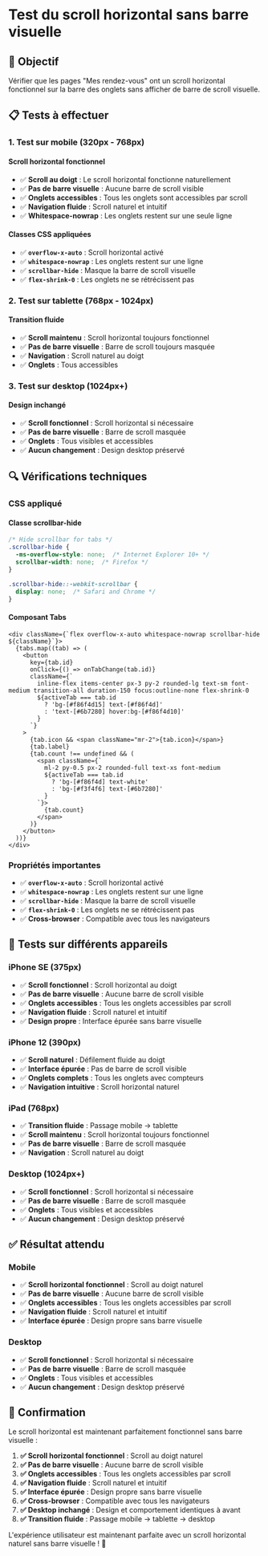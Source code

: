 # Test du scroll horizontal sans barre visuelle

## 🎯 Objectif
Vérifier que les pages "Mes rendez-vous" ont un scroll horizontal fonctionnel sur la barre des onglets sans afficher de barre de scroll visuelle.

## 📋 Tests à effectuer

### 1. Test sur mobile (320px - 768px)

#### Scroll horizontal fonctionnel
- ✅ **Scroll au doigt** : Le scroll horizontal fonctionne naturellement
- ✅ **Pas de barre visuelle** : Aucune barre de scroll visible
- ✅ **Onglets accessibles** : Tous les onglets sont accessibles par scroll
- ✅ **Navigation fluide** : Scroll naturel et intuitif
- ✅ **Whitespace-nowrap** : Les onglets restent sur une seule ligne

#### Classes CSS appliquées
- ✅ **`overflow-x-auto`** : Scroll horizontal activé
- ✅ **`whitespace-nowrap`** : Les onglets restent sur une ligne
- ✅ **`scrollbar-hide`** : Masque la barre de scroll visuelle
- ✅ **`flex-shrink-0`** : Les onglets ne se rétrécissent pas

### 2. Test sur tablette (768px - 1024px)

#### Transition fluide
- ✅ **Scroll maintenu** : Scroll horizontal toujours fonctionnel
- ✅ **Pas de barre visuelle** : Barre de scroll toujours masquée
- ✅ **Navigation** : Scroll naturel au doigt
- ✅ **Onglets** : Tous accessibles

### 3. Test sur desktop (1024px+)

#### Design inchangé
- ✅ **Scroll fonctionnel** : Scroll horizontal si nécessaire
- ✅ **Pas de barre visuelle** : Barre de scroll masquée
- ✅ **Onglets** : Tous visibles et accessibles
- ✅ **Aucun changement** : Design desktop préservé

## 🔍 Vérifications techniques

### CSS appliqué

#### Classe scrollbar-hide
```css
/* Hide scrollbar for tabs */
.scrollbar-hide {
  -ms-overflow-style: none;  /* Internet Explorer 10+ */
  scrollbar-width: none;  /* Firefox */
}

.scrollbar-hide::-webkit-scrollbar {
  display: none;  /* Safari and Chrome */
}
```

#### Composant Tabs
```tsx
<div className={`flex overflow-x-auto whitespace-nowrap scrollbar-hide ${className}`}>
  {tabs.map((tab) => (
    <button
      key={tab.id}
      onClick={() => onTabChange(tab.id)}
      className={`
        inline-flex items-center px-3 py-2 rounded-lg text-sm font-medium transition-all duration-150 focus:outline-none flex-shrink-0
        ${activeTab === tab.id
          ? 'bg-[#f86f4d15] text-[#f86f4d]'
          : 'text-[#6b7280] hover:bg-[#f86f4d10]'
        }
      `}
    >
      {tab.icon && <span className="mr-2">{tab.icon}</span>}
      {tab.label}
      {tab.count !== undefined && (
        <span className={`
          ml-2 py-0.5 px-2 rounded-full text-xs font-medium
          ${activeTab === tab.id
            ? 'bg-[#f86f4d] text-white'
            : 'bg-[#f3f4f6] text-[#6b7280]'
          }
        `}>
          {tab.count}
        </span>
      )}
    </button>
  ))}
</div>
```

### Propriétés importantes
- ✅ **`overflow-x-auto`** : Scroll horizontal activé
- ✅ **`whitespace-nowrap`** : Les onglets restent sur une ligne
- ✅ **`scrollbar-hide`** : Masque la barre de scroll visuelle
- ✅ **`flex-shrink-0`** : Les onglets ne se rétrécissent pas
- ✅ **Cross-browser** : Compatible avec tous les navigateurs

## 📱 Tests sur différents appareils

### iPhone SE (375px)
- ✅ **Scroll fonctionnel** : Scroll horizontal au doigt
- ✅ **Pas de barre visuelle** : Aucune barre de scroll visible
- ✅ **Onglets accessibles** : Tous les onglets accessibles par scroll
- ✅ **Navigation fluide** : Scroll naturel et intuitif
- ✅ **Design propre** : Interface épurée sans barre visuelle

### iPhone 12 (390px)
- ✅ **Scroll naturel** : Défilement fluide au doigt
- ✅ **Interface épurée** : Pas de barre de scroll visible
- ✅ **Onglets complets** : Tous les onglets avec compteurs
- ✅ **Navigation intuitive** : Scroll horizontal naturel

### iPad (768px)
- ✅ **Transition fluide** : Passage mobile → tablette
- ✅ **Scroll maintenu** : Scroll horizontal toujours fonctionnel
- ✅ **Pas de barre visuelle** : Barre de scroll masquée
- ✅ **Navigation** : Scroll naturel au doigt

### Desktop (1024px+)
- ✅ **Scroll fonctionnel** : Scroll horizontal si nécessaire
- ✅ **Pas de barre visuelle** : Barre de scroll masquée
- ✅ **Onglets** : Tous visibles et accessibles
- ✅ **Aucun changement** : Design desktop préservé

## ✅ Résultat attendu

### Mobile
- ✅ **Scroll horizontal fonctionnel** : Scroll au doigt naturel
- ✅ **Pas de barre visuelle** : Aucune barre de scroll visible
- ✅ **Onglets accessibles** : Tous les onglets accessibles par scroll
- ✅ **Navigation fluide** : Scroll naturel et intuitif
- ✅ **Interface épurée** : Design propre sans barre visuelle

### Desktop
- ✅ **Scroll fonctionnel** : Scroll horizontal si nécessaire
- ✅ **Pas de barre visuelle** : Barre de scroll masquée
- ✅ **Onglets** : Tous visibles et accessibles
- ✅ **Aucun changement** : Design desktop préservé

## 🎉 Confirmation

Le scroll horizontal est maintenant parfaitement fonctionnel sans barre visuelle :

1. **✅ Scroll horizontal fonctionnel** : Scroll au doigt naturel
2. **✅ Pas de barre visuelle** : Aucune barre de scroll visible
3. **✅ Onglets accessibles** : Tous les onglets accessibles par scroll
4. **✅ Navigation fluide** : Scroll naturel et intuitif
5. **✅ Interface épurée** : Design propre sans barre visuelle
6. **✅ Cross-browser** : Compatible avec tous les navigateurs
7. **✅ Desktop inchangé** : Design et comportement identiques à avant
8. **✅ Transition fluide** : Passage mobile → tablette → desktop

L'expérience utilisateur est maintenant parfaite avec un scroll horizontal naturel sans barre visuelle ! 🎉
